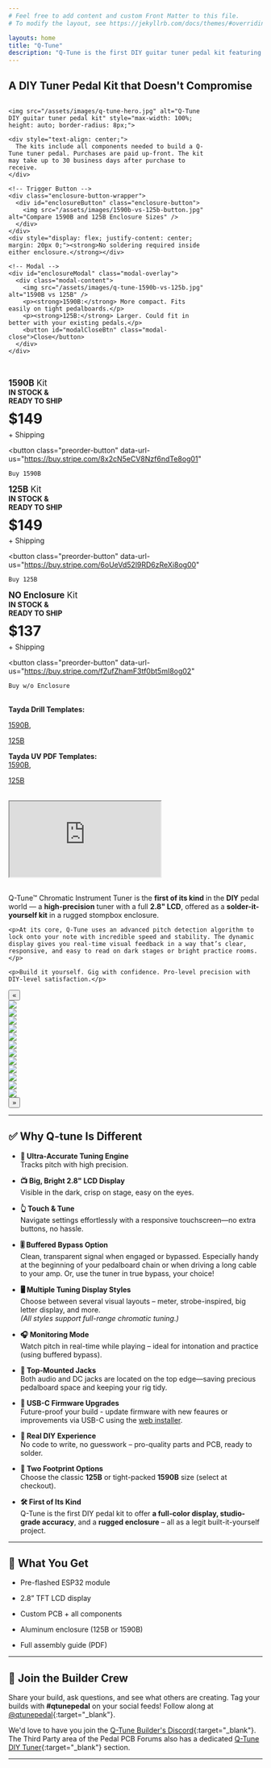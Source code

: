 ```yaml
---
# Feel free to add content and custom Front Matter to this file.
# To modify the layout, see https://jekyllrb.com/docs/themes/#overriding-theme-defaults

layouts: home
title: "Q-Tune"
description: "Q-Tune is the first DIY guitar tuner pedal kit featuring a bright 2.8-inch LCD, ultra-accurate pitch detection, buffered or true bypass, and USB-C firmware upgrades. Build a professional-grade tuner pedal with easy soldering and custom enclosure options."
---
```


## A DIY Tuner Pedal Kit that Doesn't Compromise

<style>
  .enclosure-button-wrapper {
    display: flex;
    justify-content: center;
    margin: 20px 0; /* optional spacing above/below */
  }

  .enclosure-button {
    display: inline-block;
    border: 2px solid #ccc;
    border-radius: 8px;
    padding: 6px;
    cursor: pointer;
    box-shadow: 2px 2px 8px rgba(0,0,0,0.2);
    transition: box-shadow 0.2s ease;
  }

  .enclosure-button img {
    height: 150px;  /* adjust this to your liking */
    width: auto;
  }

  .enclosure-button:hover {
    box-shadow: 4px 4px 12px rgba(0,0,0,0.3);
  }

  .modal-overlay {
    position: fixed;
    top: 0;
    left: 0;
    width: 100%;
    height: 100%;
    background: rgba(0,0,0,0.6);
    display: none;
    align-items: center;
    justify-content: center;
    z-index: 9999;
  }

  .modal-content {
    background: white;
    padding: 20px;
    border-radius: 12px;
    max-width: 90%;
    max-height: 90%;
    overflow-y: auto;
    text-align: center;
  }

  .modal-content img {
    max-width: 100%;
    height: auto;
    margin-bottom: 1rem;
  }

  .modal-close {
    margin-top: 1rem;
    background-color: #444;
    color: white;
    padding: 8px 16px;
    border: none;
    border-radius: 6px;
    cursor: pointer;
  }

  .modal-close:hover {
    background-color: #222;
  }
</style>

<script async
  src="https://js.stripe.com/v3/buy-button.js">
</script>

<div style="display: flex; flex-wrap: wrap; gap: 2rem; align-items: flex-start;">

  <div style="flex: 0 0 400px;">

    <img src="/assets/images/q-tune-hero.jpg" alt="Q-Tune DIY guitar tuner pedal kit" style="max-width: 100%; height: auto; border-radius: 8px;">

    <div style="text-align: center;">
      The kits include all components needed to build a Q-Tune tuner pedal. Purchases are paid up-front. The kit may take up to 30 business days after purchase to receive.
    </div>

    <!-- Trigger Button -->
    <div class="enclosure-button-wrapper">
      <div id="enclosureButton" class="enclosure-button">
        <img src="/assets/images/1590b-vs-125b-button.jpg" alt="Compare 1590B and 125B Enclosure Sizes" />
      </div>
    </div>
    <div style="display: flex; justify-content: center; margin: 20px 0;"><strong>No soldering required inside either enclosure.</strong></div>

    <!-- Modal -->
    <div id="enclosureModal" class="modal-overlay">
      <div class="modal-content">
        <img src="/assets/images/q-tune-1590b-vs-125b.jpg" alt="1590B vs 125B" />
        <p><strong>1590B:</strong> More compact. Fits easily on tight pedalboards.</p>
        <p><strong>125B:</strong> Larger. Could fit in better with your existing pedals.</p>
        <button id="modalCloseBtn" class="modal-close">Close</button>
      </div>
    </div>

  </div>

  <div style="flex: 1; min-width: 300px;">

<!-- 1590B Begin -->
<div class="buy-button-container">
  <div style="font-size: 1.2em;"><strong>1590B</strong> Kit</div>
  <div style="margin-bottom: 10px; font-weight: bold;">IN STOCK &amp;<br/>READY TO SHIP</div>
  <div style="font-size: 2em; font-weight: bold; margin: 0.2em 0;">$149</div>
  <div style="margin-bottom: 10px;">+ Shipping</div>

  <!-- Primary Button -->
  <button class="preorder-button"
    data-url-us="https://buy.stripe.com/8x2cN5eCV8Nzf6ndTe8og01"
  >
    Buy 1590B
  </button>
</div>
<!-- 1590B End -->

<!-- 125B Begin -->
<div class="buy-button-container">
  <div style="font-size: 1.2em;"><strong>125B</strong> Kit</div>
  <div style="margin-bottom: 10px; font-weight: bold;">IN STOCK &amp;<br/>READY TO SHIP</div>
  <div style="font-size: 2em; font-weight: bold; margin: 0.2em 0;">$149</div>
  <div style="margin-bottom: 10px;">+ Shipping</div>

  <!-- Primary Button -->
  <button class="preorder-button"
    data-url-us="https://buy.stripe.com/6oUeVd52l9RD6zReXi8og00"
  >
    Buy 125B
  </button>
</div>
<!-- 125B End -->

<!-- NO Enclosure Begin -->
<div class="buy-button-container">
  <div style="font-size: 1.2em;"><strong>NO Enclosure</strong> Kit</div>
  <div style="margin-bottom: 10px; font-weight: bold;">IN STOCK &amp;<br/>READY TO SHIP</div>
  <div style="font-size: 2em; font-weight: bold; margin: 0.2em 0;">$137</div>
  <div style="margin-bottom: 10px;">+ Shipping</div>

  <!-- Primary Button -->
  <button class="preorder-button"
    data-url-us="https://buy.stripe.com/fZufZhamF3tf0bt5mI8og02"
  >
    Buy w/o Enclosure
  </button>

  <p>
  <br/><strong>Tayda Drill Templates:</strong><br/>

  <a href="https://drill.taydakits.com/box-designs/new?public_key=bWxYL0R0T0dBRHBmZkZOSGR3Yk40UT09Cg==" target="_blank">1590B</a>,

  <a href="https://drill.taydakits.com/box-designs/new?public_key=SmRhZzVaSm8vSlFtK3M5anBxRktQdz09Cg==" target="_blank">125B</a>

  </p>
  <p>
  <strong>Tayda UV PDF Templates:</strong><br/>
  <a href="/assets/uv-templates/Q-Tune-1590B-v4.8curves.pdf" target="_blank">1590B</a>,

  <a href="/assets/uv-templates/Q-Tune-125B-v4.8curves.pdf" target="_blank">125B</a>

  </p>
  
</div>
<!-- NO Enclosure End -->

<!-- Supporting Modal Code -->

<script>
document.querySelectorAll('.preorder-button').forEach(button => {
  button.addEventListener('mouseenter', () => {
    button.style.backgroundColor = '#0054b4';
  });
  button.addEventListener('mouseleave', () => {
    button.style.backgroundColor = '#0074d4';
  });
});

// Wrap in DOMContentLoaded to ensure elements exist
document.addEventListener("DOMContentLoaded", function () {
  const openBtn = document.getElementById('enclosureButton');
  const modal = document.getElementById('enclosureModal');
  const closeBtn = document.getElementById('modalCloseBtn');

  openBtn.addEventListener('click', () => {
    modal.style.display = 'flex';
  });

  closeBtn.addEventListener('click', () => {
    modal.style.display = 'none';
  });

  // Optional: close on outside click
  window.addEventListener('click', (e) => {
    if (e.target === modal) {
      modal.style.display = 'none';
    }
  });
});

</script>

<!-- Modal -->
<div id="region-modal" style="
  display: none; 
  position: fixed; 
  top: 0; left: 0; 
  inset: 0;
  background: rgba(0,0,0,0.5); 
  justify-content: center; 
  align-items: center;
  padding: 1em;
  box-sizing: border-box;
  z-index: 9999;
">
  <div style="
    background: white; 
    padding: 1.5em; 
    border-radius: 10px; 
    text-align: center;
    width: 90vw;
    max-width: 320px;
    box-shadow: 0 10px 25px rgba(0, 0, 0, 0.2);
    box-sizing: border-box;
  ">
    <p style="margin-bottom: 1.2em; font-size: 1.1em;">Select your shipping region:</p>
    
    <div style="display: flex; flex-direction: column; gap: 0.8em;">
      <button id="btn-us" style="
        font-size: 1em;
        padding: 0.75em;
        border-radius: 6px;
        border: none;
        background-color: rgb(53, 53, 53);
        color: white;
        font-weight: 600;
        cursor: pointer;
        -webkit-appearance: none;
        -webkit-tap-highlight-color: transparent;
      ">
        🇺🇸 United States
      </button>

      <button onclick="closeModal()" style="
        font-size: 0.95em;
        padding: 0.65em;
        border-radius: 6px;
        background-color: #e0e0e0;
        border: none;
        cursor: pointer;
        color: #333;
        font-weight: 500;
        -webkit-appearance: none;
        -webkit-tap-highlight-color: transparent;
      ">
        Cancel
      </button>
    </div>
  </div>
</div>


<script>
  // Keep track of which button was clicked
  let currentButton = null;

  // Get modal and region buttons
  const modal = document.getElementById('region-modal');
  const btnUS = document.getElementById('btn-us');
  const btnCA = document.getElementById('btn-ca');

  // Add hover effect to all preorder buttons and click handler
  document.querySelectorAll('.preorder-button').forEach(button => {
    button.addEventListener('mouseenter', () => {
      button.style.backgroundColor = '#0054b4';
    });
    button.addEventListener('mouseleave', () => {
      button.style.backgroundColor = '#0074d4';
    });

    button.addEventListener('click', () => {
      currentButton = button;  // Save reference to clicked button
      modal.style.display = 'flex';
    });
  });

  // Close modal function
  function closeModal() {
    modal.style.display = 'none';
  }

  // Open Stripe link based on region for the currently clicked button
  function openStripeLink(region) {
    if (!currentButton) {
      alert('No button selected.');
      closeModal();
      return;
    }

    const urlKey = region === 'us' ? 'data-url-us' : 'data-url-ca';
    const url = currentButton.getAttribute(urlKey);

    closeModal();

    if (url) {
      window.open(url, '_blank');
    } else {
      alert('Invalid region selected or URL not available.');
    }
  }

  // Attach openStripeLink to buttons in modal
  btnUS.addEventListener('click', () => openStripeLink('us'));
  btnCA.addEventListener('click', () => openStripeLink('ca'));

  // Be able to close the modal with the ESC key
  document.addEventListener('keydown', function(event) {
    if (event.key === 'Escape') {
      closeModal();
    }
  });  
</script>

    
  </div>

</div>

<br/>

<div class="embed-container">
  <iframe
    src="https://www.youtube.com/embed/gKlhl48I9eU"
    allowfullscreen>
  </iframe>
</div>

<br/>

<div style="display: flex; flex-wrap: wrap; gap: 2rem; align-items: flex-start;">

  <div style="flex: 1; min-width: 300px;">
    <p>Q-Tune™ Chromatic Instrument Tuner is the <strong>first of its kind</strong> in the <strong>DIY</strong> pedal world — a <strong>high-precision</strong> tuner with a full <strong>2.8&quot; LCD</strong>, offered as a <strong>solder-it-yourself kit</strong> in a rugged stompbox enclosure.</p>

    <p>At its core, Q-Tune uses an advanced pitch detection algorithm to lock onto your note with incredible speed and stability. The dynamic display gives you real-time visual feedback in a way that’s clear, responsive, and easy to read on dark stages or bright practice rooms.</p>

    <p>Build it yourself. Gig with confidence. Pro-level precision with DIY-level satisfaction.</p>
  </div>

</div>

<div class="glider-contain">
  <button class="glider-prev">«</button>
  <div class="glider">
    <div><img src="/assets/images/11-q-tune-product-shot.jpg"></div>
    <div><img src="/assets/images/12-q-tune-product-shot.jpg"></div>
    <div><img src="/assets/images/01-q-tune-product-shot.jpg"></div>
    <div><img src="/assets/images/02-q-tune-product-shot.jpg"></div>
    <div><img src="/assets/images/03-q-tune-product-shot.jpg"></div>
    <div><img src="/assets/images/04-q-tune-product-shot.jpg"></div>
    <div><img src="/assets/images/05-q-tune-product-shot.jpg"></div>
    <div><img src="/assets/images/06-q-tune-product-shot.jpg"></div>
    <div><img src="/assets/images/07-q-tune-product-shot.jpg"></div>
    <div><img src="/assets/images/08-q-tune-product-shot.jpg"></div>
    <div><img src="/assets/images/09-q-tune-product-shot.jpg"></div>
    <div><img src="/assets/images/10-q-tune-product-shot.jpg"></div>
  </div>
  <button class="glider-next">»</button>
  <div class="dots"></div>
</div>

<hr/>

## ✅ Why Q-tune Is Different

- **🔬 Ultra-Accurate Tuning Engine**<br/>Tracks pitch with high precision.

- **📺 Big, Bright 2.8" LCD Display**<br/>Visible in the dark, crisp on stage, easy on the eyes.

- **👆 Touch & Tune**<br/>Navigate settings effortlessly with a responsive touchscreen—no extra buttons, no hassle.

- **🎚️ Buffered Bypass Option**<br/>Clean, transparent signal when engaged or bypassed. Especially handy at the beginning of your pedalboard chain or when driving a long cable to your amp. Or, use the tuner in true bypass, your choice!

- **🖥️ Multiple Tuning Display Styles**<br/>Choose between several visual layouts – meter, strobe-inspired, big letter display, and more.<br/>_(All styles support full-range chromatic tuning.)_

- **🎧 Monitoring Mode**<br/>Watch pitch in real-time while playing – ideal for intonation and practice (using buffered bypass).

- **📐 Top-Mounted Jacks**<br/>Both audio and DC jacks are located on the top edge—saving precious pedalboard space and keeping your rig tidy.

- **🔌 USB-C Firmware Upgrades**<br/>Future-proof your build - update firmware with new feaures or improvements via USB-C using the [web installer](/install).

- **🧰 Real DIY Experience**<br/>No code to write, no guesswork – pro-quality parts and PCB, ready to solder.

- **📏 Two Footprint Options**<br/>Choose the classic **125B** or tight-packed **1590B** size (select at checkout).

- **🛠️ First of Its Kind**<br/>Q-Tune is the first DIY pedal kit to offer **a full-color display, studio-grade accuracy**, and a **rugged enclosure** – all as a legit built-it-yourself project.

<hr/>

## 🔧 What You Get

- Pre-flashed ESP32 module

- 2.8” TFT LCD display

- Custom PCB + all components

- Aluminum enclosure (125B or 1590B)

- Full assembly guide (PDF)

<hr/>

## 💬 Join the Builder Crew

Share your build, ask questions, and see what others are creating. Tag your builds with **#qtunepedal** on your social feeds! Follow along at [@qtunepedal](https://www.instagram.com/qtunepedal){:target="_blank"}.

We'd love to have you join the [Q-Tune Builder's Discord](https://discord.gg/evtjkEj9GX){:target="_blank"}. The Third Party area of the Pedal PCB Forums also has a dedicated [Q-Tune DIY Tuner](https://forum.pedalpcb.com/forums/qtune/){:target="_blank"} section.

<hr/>

<div style="display: flex; justify-content: center;">
<script async data-uid="78153b5199" src="https://q-tune.kit.com/78153b5199/index.js"></script>
</div>